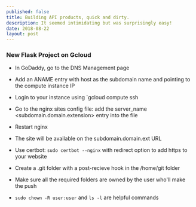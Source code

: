 ```yaml
---
published: false
title: Building API products, quick and dirty.
description: It seemed intimidating but was surprisingly easy!
date: 2018-08-22
layout: post
---
```


### New Flask Project on Gcloud

- In GoDaddy, go to the DNS Management page
- Add an ANAME entry with host as the subdomain name and pointing to the compute instance IP

- Login to your instance using `gcloud compute ssh <instance-name>
- Go to the nginx sites config file: add the server_name <subdomain.domain.extension> entry into the file
- Restart nginx
- The site will be available on the subdomain.domain.ext URL
- Use certbot: `sudo certbot --nginx` with redirect option to add https to your website
- Create a .git folder with a post-recieve hook in the /home/git folder
- Make sure all the required folders are owned by the user who'll make the push
- `sudo chown -R user:user` and `ls -l` are helpful commands
